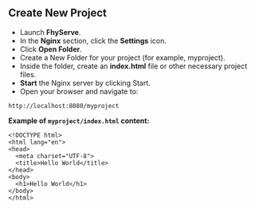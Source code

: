 ## Create New Project

- Launch **FhyServe**.
- In the **Nginx** section, click the **Settings** icon.
- Click **Open Folder**.
- Create a New Folder for your project (for example, myproject).
- Inside the folder, create an **index.html** file or other necessary project files.
- **Start** the Nginx server by clicking Start.
- Open your browser and navigate to:

```
http://localhost:8080/myproject
```

**Example of `myproject/index.html` content:**

```
<!DOCTYPE html>
<html lang="en">
<head>
  <meta charset="UTF-8">
  <title>Hello World</title>
</head>
<body>
  <h1>Hello World</h1>
</body>
</html>
```